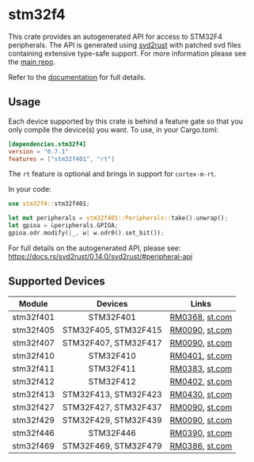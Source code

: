 # stm32f4
This crate provides an autogenerated API for access to STM32F4 peripherals.
The API is generated using [svd2rust] with patched svd files containing
extensive type-safe support. For more information please see the [main repo].

Refer to the [documentation] for full details.

[svd2rust]: https://github.com/japaric/svd2rust
[main repo]: https://github.com/stm32-rs/stm32-rs
[documentation]: https://docs.rs/stm32f4/latest/stm32f4/

## Usage
Each device supported by this crate is behind a feature gate so that you only
compile the device(s) you want. To use, in your Cargo.toml:

```toml
[dependencies.stm32f4]
version = "0.7.1"
features = ["stm32f401", "rt"]
```

The `rt` feature is optional and brings in support for `cortex-m-rt`.

In your code:

```rust
use stm32f4::stm32f401;

let mut peripherals = stm32f401::Peripherals::take().unwrap();
let gpioa = &peripherals.GPIOA;
gpioa.odr.modify(|_, w| w.odr0().set_bit());
```

For full details on the autogenerated API, please see:
https://docs.rs/svd2rust/0.14.0/svd2rust/#peripheral-api

## Supported Devices

| Module | Devices | Links |
|:------:|:-------:|:-----:|
| stm32f401 | STM32F401 | [RM0368](https://www.st.com/resource/en/reference_manual/dm00096844.pdf), [st.com](https://www.st.com/en/microcontrollers/stm32f401.html) |
| stm32f405 | STM32F405, STM32F415 | [RM0090](https://www.st.com/resource/en/reference_manual/dm00031020.pdf), [st.com](https://www.st.com/en/microcontrollers/stm32f405-415.html) |
| stm32f407 | STM32F407, STM32F417 | [RM0090](https://www.st.com/resource/en/reference_manual/dm00031020.pdf), [st.com](https://www.st.com/en/microcontrollers/stm32f407-417.html) |
| stm32f410 | STM32F410 | [RM0401](https://www.st.com/resource/en/reference_manual/dm00180366.pdf), [st.com](https://www.st.com/en/microcontrollers/stm32f410.html) |
| stm32f411 | STM32F411 | [RM0383](https://www.st.com/resource/en/reference_manual/dm00119316.pdf), [st.com](https://www.st.com/en/microcontrollers/stm32f411.html) |
| stm32f412 | STM32F412 | [RM0402](https://www.st.com/resource/en/reference_manual/dm00180369.pdf), [st.com](https://www.st.com/en/microcontrollers/stm32f412.html) |
| stm32f413 | STM32F413, STM32F423 | [RM0430](https://www.st.com/resource/en/reference_manual/dm00305666.pdf), [st.com](https://www.st.com/en/microcontrollers/stm32f413-423.html) |
| stm32f427 | STM32F427, STM32F437 | [RM0090](https://www.st.com/resource/en/reference_manual/dm00031020.pdf), [st.com](https://www.st.com/en/microcontrollers/stm32f427-437.html) |
| stm32f429 | STM32F429, STM32F439 | [RM0090](https://www.st.com/resource/en/reference_manual/dm00031020.pdf), [st.com](https://www.st.com/en/microcontrollers/stm32f429-439.html) |
| stm32f446 | STM32F446 | [RM0390](https://www.st.com/resource/en/reference_manual/dm00135183.pdf), [st.com](https://www.st.com/en/microcontrollers/stm32f446.html) |
| stm32f469 | STM32F469, STM32F479 | [RM0386](https://www.st.com/resource/en/reference_manual/dm00127514.pdf), [st.com](https://www.st.com/en/microcontrollers/stm32f469-479.html) |
